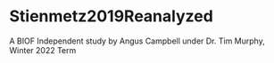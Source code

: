 # Stienmetz2019Reanalyzed
A BIOF Independent study by Angus Campbell under Dr. Tim Murphy, Winter 2022 Term
